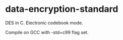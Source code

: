 data-encryption-standard
========================

DES in C. Electronic codebook mode.

Compile on GCC with -std=c99 flag set.

